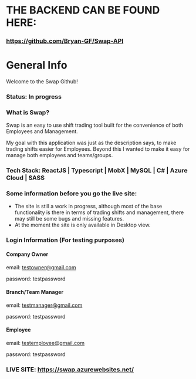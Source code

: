 # THE BACKEND CAN BE FOUND HERE:
### https://github.com/Bryan-GF/Swap-API

# General Info

Welcome to the Swap Github!
### Status: In progress

### What is Swap?
Swap is an easy to use shift trading tool built for the convenience of both Employees and Management.

My goal with this application was just as the description says, to make trading shifts easier for Employees. Beyond this I wanted to make it easy for manage both employees and teams/groups. 

### Tech Stack: ReactJS | Typescript | MobX | MySQL | C# | Azure Cloud | SASS

### Some information before you go the live site:
- The site is still a work in progress, although most of the base functionality is there in terms of trading shifts and management, there may still be some bugs and missing features. 
- At the moment the site is only available in Desktop view.

### Login Information (For testing purposes)

#### Company Owner
email: testowner@gmail.com

password: testpassword

#### Branch/Team Manager
email: testmanager@gmail.com

password: testpassword

#### Employee
email: testemployee@gmail.com

password: testpassword

### LIVE SITE: https://swap.azurewebsites.net/

